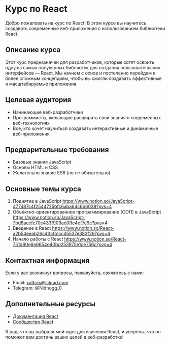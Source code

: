 # Курс по React

Добро пожаловать на курс по React! В этом курсе вы научитесь создавать современные веб-приложения с использованием библиотеки React.

## Описание курса

Этот курс предназначен для разработчиков, которые хотят освоить одну из самых популярных библиотек для создания пользовательских интерфейсов — React. Мы начнем с основ и постепенно перейдем к более сложным концепциям, чтобы вы смогли создавать эффективные и масштабируемые приложения.

## Целевая аудитория

- Начинающие веб-разработчики
- Программисты, желающие расширить свои знания о современных веб-технологиях
- Все, кто хочет научиться создавать интерактивные и динамичные веб-приложения

## Предварительные требования

- Базовые знания JavaScript
- Основы HTML и CSS
- Желательно знание ES6 (но не обязательно)

## Основные темы курса

1. Поднятие в JavaScript
   https://www.notion.so/JavaScript-477d87c4f2544725bfc6aba64c6b6038?pvs=4
2. Объектно-ориентированное программирование (ООП) в JavaScript
   https://www.notion.so/JavaScript-7bd8aecfc70c433f909ae0ffe4ef7c9c?pvs=4
3. Введение в React 
   https://www.notion.so/React-a2b54eeab26c43cfa1ccd5537e383f26?pvs=4
4. Начало работы с React
   https://www.notion.so/React-751d60e6e6654e40bd253975e1de756c?pvs=4

   


## Контактная информация

Если у вас возникнут вопросы, пожалуйста, свяжитесь с нами:

- Email: xattras@icloud.com
- Telegram: @Nidhogg_0

## Дополнительные ресурсы

- [Документация React](https://reactjs.org/docs/getting-started.html)
- [Сообщество React](https://reactjs.org/community/support.html)

Я рад, что вы выбрали мой курс для изучения React, и уверены, что он поможет вам достичь ваших целей в веб-разработке!
